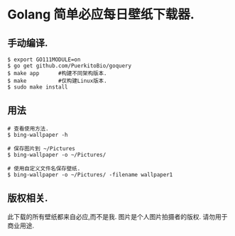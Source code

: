 # Golang 简单必应每日壁纸下载器.

## 手动编译.
```
$ export GO111MODULE=on
$ go get github.com/PuerkitoBio/goquery
$ make app      #构建不同架构版本.
$ make          #仅构建Linux版本.
$ sudo make install
```

## 用法
```
# 查看使用方法.
$ bing-wallpaper -h

# 保存图片到 ~/Pictures
$ bing-wallpaper -o ~/Pictures/

# 使用自定义文件名保存壁纸.
$ bing-wallpaper -o ~/Pictures/ -filename wallpaper1
```

## 版权相关.

此下载的所有壁纸都来自必应,而不是我.
图片是个人图片拍摄者的版权.
请勿用于商业用途.
